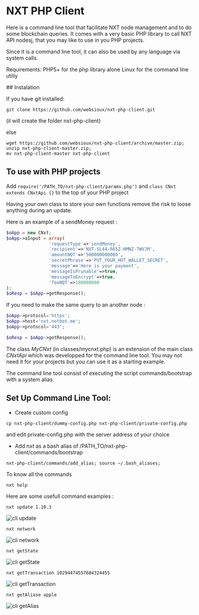 # NXT PHP Client

Here is a command line tool that facilitate NXT node management and to do some blockchain queries.
It comes with a very basic PHP library to call NXT API nodesj, that you may like to use in
you PHP projects.

Since it is a command line tool, it can also be used by any language via system calls.

Requirements: PHP5+ for the php library alone
Linux for the command line utiliy

## Instalation

If you have git installed:

```	
git clone https://github.com/websioux/nxt-php-client.git
```
(il will create the folder nxt-php-client)

else

```
wget https://github.com/websioux/nxt-php-client/archive/master.zip;
unzip nxt-php-client-master.zip; 
mv nxt-php-client-master nxt-php-client
```

## To use with PHP projects

Add `require('/PATH_TO/nxt-php-client/params.php')` and  `class CNxt extends CNxtApi {}` to the top of your PHP project

Having your own class to store your own functions remove the risk to loose anything during an update.

Here is an example of a sendMoney request :

```php
$oApp = new CNxt;
$oApp->aInput = array(
				'requestType'=>'sendMoney',
				'recipient'=>'NXT-SL44-R65Z-HMNZ-7WVJM',
				'amountNQT'=>'500000000000',
				'secretPhrase'=>'PUT_YOUR_HOT_WALLET_SECRET',
				'message'=>'Here is your payment',
				'messageIsPrunable'=>true,
				'messageToEncrypt'=>true,
				'feeNQT'=>100000000				
);
$oResp = $oApp->getResponse();
```

If you need to make the same query to an another node :

```php
$oApp->protocol='https';
$oApp->host='nxt.notbot.me';
$oApp->protocol='443';

$oResp = $oApp->getResponse();
```

The class *MyCNxt* (in classes/mycnxt.php) is an extension of the main class *CNxtApi* which was 
developped for the command line tool. You may not need it for your projects but you can use it 
as a starting example.

The command line tool consist of executing the script commands/bootstrap with a system alias.

## Set Up Command Line Tool:

* Create custom config

```
cp nxt-php-client/dummy-config.php nxt-php-client/private-config.php
```
and edit private-config.php with the server address of your choice

* Add *nxt* as a bash alias of /PATH_TO/nxt-php-client/commands/bootstrap

```
nxt-php-client/commands/add_alias; source ~/.bash_aliases;
```

To know all the commands

```
nxt help 
```

Here are some usefull command examples :

```
nxt update 1.10.3
```
![cli update](img/cli-update.png)

```
nxt network
```
![cli network](img/cli-network.png)

```
nxt getState
```
![cli getState](img/cli-getState.png)

```
nxt getTransaction 10294474557684324455
```
![cli getTransaction](img/cli-getTransaction.png)

```
nxt getAliase apple
```
![cli getAlias](img/cli-getAlias.png)

